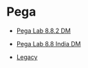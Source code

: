 # Pega
* [Pega Lab 8.8.2 DM](https://mhmtknk.github.io/Pega/8.8.2.html)

* [Pega Lab 8.8 India DM](https://mhmtknk.github.io/Pega/8.8India.html)
  
* [Legacy](https://mhmtknk.github.io/Pega/Legacy.html)
